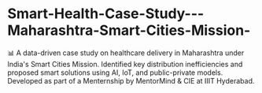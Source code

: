 # Smart-Health-Case-Study---Maharashtra-Smart-Cities-Mission-
📊 A data-driven case study on healthcare delivery in Maharashtra under India's Smart Cities Mission. Identified key distribution inefficiencies and proposed smart solutions using AI, IoT, and public-private models. Developed as part of a Menternship by MentorMind &amp; CIE at IIIT Hyderabad.
